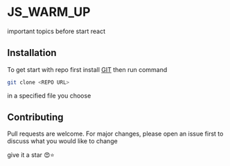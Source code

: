 # JS_WARM_UP

important topics before start react
## Installation
To get start with repo first install [GIT](https://git-scm.com/downloads)
then run command
```bash
git clone <REPO URL>
```
in a specified file you choose

## Contributing

Pull requests are welcome. For major changes, please open an issue first
to discuss what you would like to change

give it a star 😍⭐
